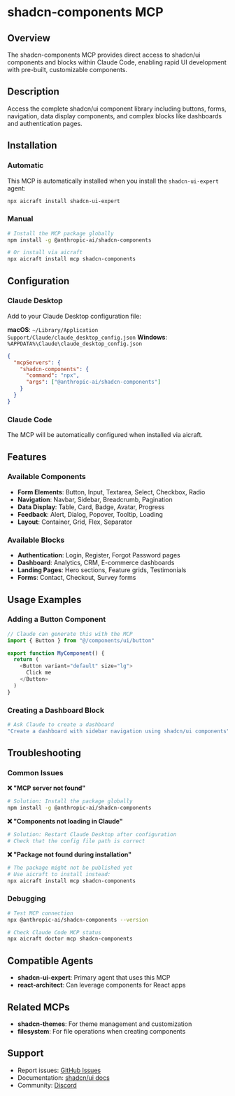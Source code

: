 # shadcn-components MCP

## Overview

The shadcn-components MCP provides direct access to shadcn/ui components and blocks within Claude Code, enabling rapid UI development with pre-built, customizable components.

## Description

Access the complete shadcn/ui component library including buttons, forms, navigation, data display components, and complex blocks like dashboards and authentication pages.

## Installation

### Automatic

This MCP is automatically installed when you install the `shadcn-ui-expert` agent:

```bash
npx aicraft install shadcn-ui-expert
```

### Manual

```bash
# Install the MCP package globally
npm install -g @anthropic-ai/shadcn-components

# Or install via aicraft
npx aicraft install mcp shadcn-components
```

## Configuration

### Claude Desktop

Add to your Claude Desktop configuration file:

**macOS**: `~/Library/Application Support/Claude/claude_desktop_config.json`
**Windows**: `%APPDATA%\Claude\claude_desktop_config.json`

```json
{
  "mcpServers": {
    "shadcn-components": {
      "command": "npx",
      "args": ["@anthropic-ai/shadcn-components"]
    }
  }
}
```

### Claude Code

The MCP will be automatically configured when installed via aicraft.

## Features

### Available Components

- **Form Elements**: Button, Input, Textarea, Select, Checkbox, Radio
- **Navigation**: Navbar, Sidebar, Breadcrumb, Pagination
- **Data Display**: Table, Card, Badge, Avatar, Progress
- **Feedback**: Alert, Dialog, Popover, Tooltip, Loading
- **Layout**: Container, Grid, Flex, Separator

### Available Blocks

- **Authentication**: Login, Register, Forgot Password pages
- **Dashboard**: Analytics, CRM, E-commerce dashboards
- **Landing Pages**: Hero sections, Feature grids, Testimonials
- **Forms**: Contact, Checkout, Survey forms

## Usage Examples

### Adding a Button Component

```typescript
// Claude can generate this with the MCP
import { Button } from "@/components/ui/button"

export function MyComponent() {
  return (
    <Button variant="default" size="lg">
      Click me
    </Button>
  )
}
```

### Creating a Dashboard Block

```bash
# Ask Claude to create a dashboard
"Create a dashboard with sidebar navigation using shadcn/ui components"
```

## Troubleshooting

### Common Issues

**❌ "MCP server not found"**

```bash
# Solution: Install the package globally
npm install -g @anthropic-ai/shadcn-components
```

**❌ "Components not loading in Claude"**

```bash
# Solution: Restart Claude Desktop after configuration
# Check that the config file path is correct
```

**❌ "Package not found during installation"**

```bash
# The package might not be published yet
# Use aicraft to install instead:
npx aicraft install mcp shadcn-components
```

### Debugging

```bash
# Test MCP connection
npx @anthropic-ai/shadcn-components --version

# Check Claude Code MCP status
npx aicraft doctor mcp shadcn-components
```

## Compatible Agents

- **shadcn-ui-expert**: Primary agent that uses this MCP
- **react-architect**: Can leverage components for React apps

## Related MCPs

- **shadcn-themes**: For theme management and customization
- **filesystem**: For file operations when creating components

## Support

- Report issues: [GitHub Issues](https://github.com/anthropics/mcp-shadcn/issues)
- Documentation: [shadcn/ui docs](https://ui.shadcn.com)
- Community: [Discord](https://discord.gg/shadcn)
